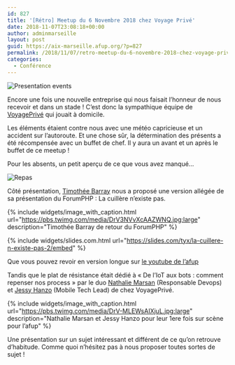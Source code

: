 ```yaml
---
id: 827
title: '[Rétro] Meetup du 6 Novembre 2018 chez Voyage Privé'
date: 2018-11-07T23:08:18+00:00
author: adminmarseille
layout: post
guid: https://aix-marseille.afup.org/?p=827
permalink: /2018/11/07/retro-meetup-du-6-novembre-2018-chez-voyage-prive/
categories:
  - Conférence
---
```

![Presentation events](https://secure.meetupstatic.com/photos/event/e/5/1/a/highres_475918650.jpeg)

Encore une fois une nouvelle entreprise qui nous faisait l&rsquo;honneur de nous recevoir et dans un stade ! C&rsquo;est donc la sympathique équipe de <a href="https://www.voyage-prive.com" target="_blank" rel="noopener noreferrer">VoyagePrivé</a> qui jouait à domicile.

Les éléments étaient contre nous avec une météo capricieuse et un accident sur l&rsquo;autoroute. Et une chose sûr, la détermination des présents a été récompensée avec un buffet de chef. Il y aura un avant et un après le buffet de ce meetup !

Pour les absents, un petit aperçu de ce que vous avez manqué&#8230;

![Repas](https://pbs.twimg.com/media/DrWg_L5WwAAAg4A.jpg:large)

Côté présentation, <a href="https://twitter.com/timbarray" target="_blank" rel="noopener noreferrer">Timothée Barray</a> nous a proposé une version allégée de sa présentation du ForumPHP : La cuillère n&rsquo;existe pas.

{% include widgets/image_with_caption.html 
   url="https://pbs.twimg.com/media/DrV3NVvXcAAZWNQ.jpg:large"
   description="Timothée Barray de retour du ForumPHP"
%}

{% include widgets/slides.com.html
   url="https://slides.com/tyx/la-cuillere-n-existe-pas-2/embed"
%}

Que vous pouvez revoir en version longue sur <a href="https://www.youtube.com/watch?v=X9PAXK8DjFQ" target="_blank" rel="noopener noreferrer">le youtube de l&rsquo;afup</a>

Tandis que le plat de résistance était dédié à &laquo;&nbsp;De l&rsquo;IoT aux bots : comment repenser nos process&nbsp;&raquo; par le duo <a href="http://fr.linkedin.com/in/nathalie-marsan-b03a1497" rel="noopener" target="_blank">Nathalie Marsan</a> (Responsable Devops) et <a href="https://twitter.com/JessyHanzo" target="_blank" rel="noopener noreferrer">Jessy Hanzo</a> (Mobile Tech Lead) de chez VoyagePrivé.


{% include widgets/image_with_caption.html
   url="https://pbs.twimg.com/media/DrV-MLEWsAIXjuL.jpg:large"
   description="Nathalie Marsan et Jessy Hanzo pour leur 1ere fois sur scène pour l&rsquo;afup"
%}

Une présentation sur un sujet intéressant et différent de ce qu&rsquo;on retrouve d&rsquo;habitude. Comme quoi n&rsquo;hésitez pas à nous proposer toutes sortes de sujet !
